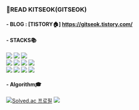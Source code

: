 
### :newspaper:READ KITSEOK(GITSEOK)

#### - **BLOG** : [TISTORY:house:] https://gitseok.tistory.com/

#### - **STACKS**📚<!--🧾-->
<a><img src="https://img.shields.io/badge/HTML5-E34F26?style=flat-square&logo=HTML5&logoColor=white"/>
<img src="https://img.shields.io/badge/CSS3-1572B6?style=flat-square&logo=CSS3&logoColor=white"/>
<img src="https://img.shields.io/badge/JavaScript-F7DF1E?style=flat-square&logo=JavaScript&logoColor=white"/><br>
<a><img src="https://img.shields.io/badge/jAVA-007396?style=flat-square&logo=jAVA&logoColor=white"/>
<img src="https://img.shields.io/badge/Spring-6DB33F?style=flat-square&logo=Spring&logoColor=white"/>
<img src="https://img.shields.io/badge/Apache Tomcat-F8DC75?style=flat-square&logo=Apache Tomcat&logoColor=white"/>
<img src="https://img.shields.io/badge/Linux-FCC624?style=flat-square&logo=Linux&logoColor=white"/><br>
<a><img src="https://img.shields.io/badge/Oracle-F80000?style=flat-square&logo=Oracle&logoColor=white"/>
<img src="https://img.shields.io/badge/MySQL-4479A1?style=flat-square&logo=MySQL&logoColor=white"/>
<img src="https://img.shields.io/badge/PostgreSQL-4169E1?style=flat-square&logo=PostgreSQL&logoColor=white"/>
<img src="https://img.shields.io/badge/tibero-FF6a00?style=flat-square&logo=tibero&logoColor=white"/>


#### - **Algorithm**:mortar_board:
[![Solved.ac 프로필](http://mazassumnida.wtf/api/v2/generate_badge?boj=gitseok)](https://solved.ac/gitseok) <img src="http://mazandi.herokuapp.com/api?handle=gitseok&theme=warm"/>

  
  


<!--
tool
<a><img src="https://img.shields.io/badge/Visual Studio Code-007ACC?style=flat-square&logo=Visual Studio Code&logoColor=white"/>
<img src="https://img.shields.io/badge/Eclipse IDE-2C2255?style=flat-square&logo=Eclipse IDE&logoColor=white"/>
헤더 푸터
![header](https://capsule-render.vercel.app/api?type=waving&color=auto&height=200&section=header&text=READ%20KITSEOK(GITSEOK)&fontSize=20)
![Footer](https://capsule-render.vercel.app/api?type=waving&color=auto&height=200&section=footer)


깃허브 점수
[![Anurag's GitHub stats](https://github-readme-stats.vercel.app/api?username=kitseok)](https://github.com/kitseok/github-readme-stats)
![JAVA](https://img.shields.io/badge/-JAVA-007396?style=flat-square&logo=java&logocolor=white)

**kitseok/kitseok** is a ✨ _special_ ✨ repository because its `README.md` (this file) appears on your GitHub profile.

Here are some ideas to get you started:

- 🔭 I’m currently working on ...
- 🌱 I’m currently learning ...
- 👯 I’m looking to collaborate on ...
- 🤔 I’m looking for help with ...
- 💬 Ask me about ...
- 📫 How to reach me: ...
- 😄 Pronouns: ...
- ⚡ Fun fact: ...
-->
